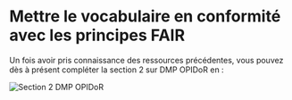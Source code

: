 # Mettre le vocabulaire en conformité avec les principes FAIR

Un fois avoir pris connaissance des ressources précédentes, vous pouvez dès à présent compléter la section 2 sur DMP OPIDoR en :&#x20;

![Section 2 DMP OPIDoR](<../../.gitbook/assets/Capture d’écran 2022-04-26 à 15.53.09.png>)
